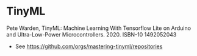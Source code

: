 # TinyML

Pete Warden, TinyML: Machine Learning With Tensorflow Lite on Arduino and Ultra-Low-Power Microcontrollers. 2020. ISBN-10 1492052043

* See https://github.com/orgs/mastering-tinyml/repositories
